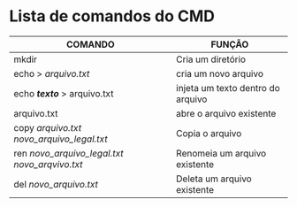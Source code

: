 # Lista de comandos do CMD

|COMANDO|FUNÇÃO|
|-------|------|
|mkdir  | Cria um diretório|
|echo > *arquivo.txt*| cria um novo arquivo|
|echo ***texto*** > arquivo.txt| injeta um texto dentro do arquivo|
|arquivo.txt| abre o arquivo existente|
|copy *arquivo.txt* *novo_arquivo_legal.txt*| Copia o arquivo|
|ren *novo_arquivo_legal.txt* *novo_arqvivo.txt*| Renomeia um arquivo existente|
|del *novo_arquivo.txt*| Deleta um arquivo existente|

